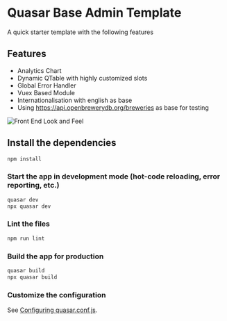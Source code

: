 # Quasar Base Admin Template

A quick starter template with the following features
## Features
* Analytics Chart
* Dynamic QTable with highly customized slots
* Global Error Handler
* Vuex Based Module
* Internationalisation with english as base
* Using https://api.openbrewerydb.org/breweries as base for testing

![Front End Look and Feel](/https://github.com/microflank/quasar-admin-starter-template/blob/main/screenshot.png)

## Install the dependencies
```bash
npm install
```

### Start the app in development mode (hot-code reloading, error reporting, etc.)
```bash
quasar dev
npx quasar dev
```

### Lint the files
```bash
npm run lint
```

### Build the app for production
```bash
quasar build
npx quasar build
```

### Customize the configuration
See [Configuring quasar.conf.js](https://v1.quasar.dev/quasar-cli/quasar-conf-js).
